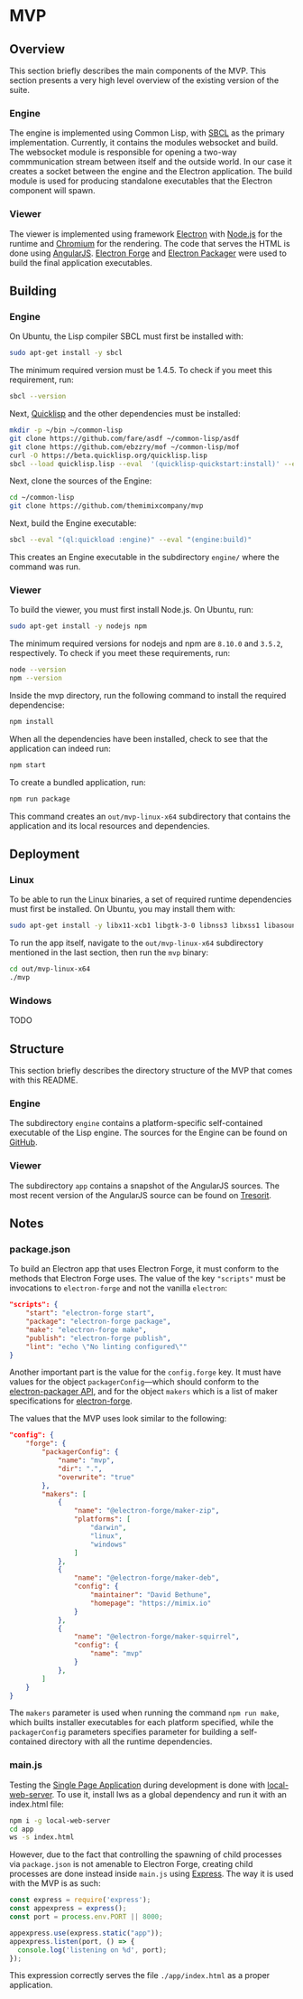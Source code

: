 MVP
===


Overview
--------

This section briefly describes the main components of the MVP. This section presents a very high level overview of the existing version of the suite.


### Engine

The engine is implemented using Common Lisp, with [SBCL](http://sbcl.org) as the primary implementation. Currently, it contains the modules websocket and build. The websocket module is responsible for opening a two-way commmunication stream between itself and the outside world. In our case it creates a socket between the engine and the Electron application. The build module is used for producing standalone executables that the Electron component will spawn.


### Viewer

The viewer is implemented using framework [Electron](https://electronjs.org/) with [Node.js](https://nodejs.org/en/) for the runtime and [Chromium](https://www.chromium.org/Home) for the rendering. The code that serves the HTML is done using [AngularJS](https://angularjs.org/). [Electron Forge](https://www.npmjs.com/package/electron-forge) and [Electron Packager](https://www.npmjs.com/package/electron-packager) were used to build the final application executables.



Building
--------


### Engine

On Ubuntu, the Lisp compiler SBCL must first be installed with:

```bash
sudo apt-get install -y sbcl
```

The minimum required version must be 1.4.5. To check if you meet this requirement, run:

```bash
sbcl --version
```

Next, [Quicklisp](https://quicklisp.org) and the other dependencies must be installed:

```bash
mkdir -p ~/bin ~/common-lisp
git clone https://github.com/fare/asdf ~/common-lisp/asdf
git clone https://github.com/ebzzry/mof ~/common-lisp/mof
curl -O https://beta.quicklisp.org/quicklisp.lisp
sbcl --load quicklisp.lisp --eval  '(quicklisp-quickstart:install)' --eval '(let ((ql-util::*do-not-prompt* t)) (ql:add-to-init-file) (ql:quickload :cl-launch) (sb-ext:quit))'
```

Next, clone the sources of the Engine:

```bash
cd ~/common-lisp
git clone https://github.com/themimixcompany/mvp
```

Next, build the Engine executable:

```bash
sbcl --eval "(ql:quickload :engine)" --eval "(engine:build)"
```

This creates an Engine executable in the subdirectory `engine/` where the command was run.


### Viewer

To build the viewer, you must first install Node.js. On Ubuntu, run:

```bash
sudo apt-get install -y nodejs npm
```

The minimum required versions for nodejs and npm are `8.10.0` and `3.5.2`, respectively. To check if you meet these requirements, run:

```bash
node --version
npm --version
```

Inside the mvp directory, run the following command to install the required dependencise:

```bash
npm install
```

When all the dependencies have been installed, check to see that the application can indeed run:

```bash
npm start
```

To create a bundled application, run:

```bash
npm run package
```

This command creates an `out/mvp-linux-x64` subdirectory that contains the application and its local resources and dependencies.


Deployment
----------


### Linux

To be able to run the Linux binaries, a set of required runtime dependencies must first be installed. On Ubuntu, you may install them with:

```bash
sudo apt-get install -y libx11-xcb1 libgtk-3-0 libnss3 libxss1 libasound2
```

To run the app itself, navigate to the `out/mvp-linux-x64` subdirectory mentioned in the last section, then run the `mvp` binary:

```bash
cd out/mvp-linux-x64
./mvp
```


### Windows

TODO


Structure
---------

This section briefly describes the directory structure of the MVP that comes with this README.


### Engine

The subdirectory `engine` contains a platform-specific self-contained executable of the Lisp engine. The sources for the Engine can be found on [GitHub](https://github.com/themimixcompany/engine).


### Viewer

The subdirectory `app` contains a snapshot of the AngularJS sources. The most recent version of the AngularJS source can be found on [Tresorit](https://tresor.it/p#0008104xvt3rxrmktaj72kf9/Mimix%20Dev/Source/angularjs).


Notes
-----


### package.json

To build an Electron app that uses Electron Forge, it must conform to the methods that Electron Forge uses. The value of the key `"scripts"` must be invocations to `electron-forge` and not the vanilla `electron`:

```json
"scripts": {
    "start": "electron-forge start",
    "package": "electron-forge package",
    "make": "electron-forge make",
    "publish": "electron-forge publish",
    "lint": "echo \"No linting configured\""
}
```

Another important part is the value for the `config.forge` key. It must have values for the object `packagerConfig`—which should conform to the [electron-packager API](https://github.com/electron/electron-packager/blob/master/docs/api.md), and for the object `makers` which is a list of maker specifications for [electron-forge](https://www.electronforge.io/config/makers).

The values that the MVP uses look similar to the following:

```json
"config": {
    "forge": {
        "packagerConfig": {
            "name": "mvp",
            "dir": ".",
            "overwrite": "true"
        },
        "makers": [
            {
                "name": "@electron-forge/maker-zip",
                "platforms": [
                    "darwin",
                    "linux",
                    "windows"
                ]
            },
            {
                "name": "@electron-forge/maker-deb",
                "config": {
                    "maintainer": "David Bethune",
                    "homepage": "https://mimix.io"
                }
            },
            {
                "name": "@electron-forge/maker-squirrel",
                "config": {
                    "name": "mvp"
                }
            },
        ]
    }
}
```

The `makers` parameter is used when running the command `npm run make`, which builts installer executables for each platform specified, while the `packagerConfig` parameters specifies parameter for building a self-contained directory with all the runtime dependencies.


### main.js

Testing the [Single Page Application](https://en.wikipedia.org/wiki/Single-page_application) during development is done with [local-web-server](https://github.com/lwsjs/local-web-server/). To use it, install lws as a global dependency and run it with an index.html file:

```bash
npm i -g local-web-server
cd app
ws -s index.html
```

However, due to the fact that controlling the spawning of child processes via `package.json` is not amenable to Electron Forge, creating child processes are done instead inside `main.js` using [Express](https://expressjs.com/). The way it is used with the MVP is as such:

```javascript
const express = require('express');
const appexpress = express();
const port = process.env.PORT || 8000;

appexpress.use(express.static("app"));
appexpress.listen(port, () => {
  console.log('listening on %d', port);
});
```

This expression correctly serves the file `./app/index.html` as a proper application.
